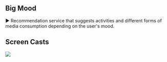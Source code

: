 ## Big Mood

▶ Recommendation service that suggests activities and different forms of media consumption depending on the user's mood. 

## Screen Casts

![](https://lh3.googleusercontent.com/yELm_EN6Zb9sNOIIW_fME9ZyG5s-42kh-3TV_qCP_9iqk2cebRyUN32ZCEH4NLuJdwZ03eGRZ0o5)
